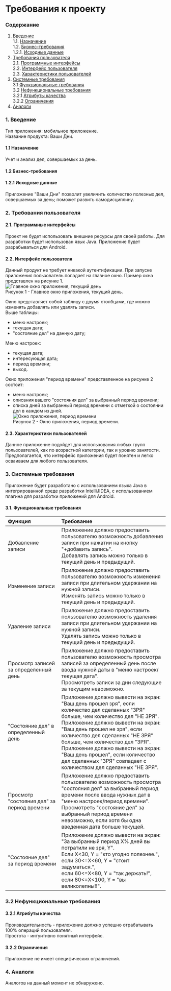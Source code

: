 # Требования к проекту
### Содержание
1. [Введение](#1) <br>
  1.1. [Назначение](#1.1) <br>
  1.2. [Бизнес-требования](#1.2) <br>
    1.2.1. [Исходные данные](#1.2.1) <br>
2. [Требования пользователя](#2) <br>
  2.1. [Программные интерфейсы](#2.1) <br>
  2.2. [Интерфейс пользователя](#2.2) <br>
  2.3. [Характеристики пользователей](#2.3) <br>
3. [Системные требования](#3) <br>
  3.1 [Функциональные требования](#3.1) <br>
  3.2 [Нефункциональные требования](#3.2) <br>
    3.2.1 [Атрибуты качества](#3.2.1) <br>
    3.2.2 [Ограничения](#3.2.2) <br>
 4. [Аналоги](#4) <br>

### 1. Введение <a name="1"></a>
Тип приложения: мобильное приложение. <br>
Название продукта: Ваши Дни.

#### 1.1 Назначение <a name="1.1"></a>
Учет и анализ дел, совершаемых за день.

#### 1.2 Бизнес-требования <a name="1.2"></a>

#### 1.2.1 Исходные данные <a name="1.2.1"></a>
Приложение "Ваши Дни" позволит увеличить количество полезных дел, совершаемых за день; поможет развить самодисциплину.

### 2. Требования пользователя <a name="2"></a>
#### 2.1. Программные интерфейсы <a name="2.1"></a>
Проект не будет использовать внешние ресурсы для своей работы. Для разработки будет использован язык Java. Приложение будет разрабываться для Android.

#### 2.2. Интерфейс пользователя <a name="2.2"></a>
Данный продукт не требует никакой аутентификации. При запуске приложения пользователь попадает на главное окно. Пример окна представлен на рисунке 1. <br>
![Главное окно приложения, текущий день](/Images/main_day.png) <br>
Рисунок 1 - Главное окно приложения, текущий день.

Окно представляет собой таблицу с двумя столбцами, где можно изменять добавлять или удалять записи. <br>
Выше таблицы:
- меню настроек;
- текущая дата;
- "состояние дел" на данную дату;

Меню настроек:
- текущая дата;
- интересующая дата;
- период времени;
- выход.

Окно приложения "период времени" представленное на рисунке 2 состоит:
- меню настроек;
- описания вашего "состояния дел" за выбранный период времени;
- списка дней за выбранный период времени с отметкой о состоянии дел в каждом из дней.<br>
![Окно приложения, период времени](/Images/main_period.png) <br>
Рисунок 2 - Окно приложения, период времени.<br>


#### 2.3. Характеристики пользователей <a name="2.3"></a>
Данное приложение подойдет для использования любых групп пользователей, как по возрастной категории, так и уровню занятости.<br>
Предполагается, что интерфейс приложения будет понятен и легко осваиваем для любого пользователя.

### 3. Системные требования <a name="3"></a>
Приложение будет разработано с использованием языка Java в интегрированной среде разработки IntelliJIDEA, с использованием плагина для разработки приложений для Android.

#### 3.1. Функциональные требования <a name="3.1"></a>
| Функция | Требование |
| :--- | :--- |
| Добавление записи | Приложение должно предоставить пользователю возможность добавления записи при нажатии на кнопку "+добавить запись".<br> Добавлять запись можно только в текущий день и предыдущий. |
| Изменение записи | Приложение должно предоставить пользователю возможность изменения записи при длительном удержании на нужной записи.<br> Изменять запись можно только в текущий день и предыдущий. |
| Удаление записи | Приложение должно предоставить пользователю возможность удаления записи при длительном удержании на нужной записи.<br> Удалять запись можно только в текущий день и предыдущий. |
| Просмотр записей за определенный день | Приложение должно предоставить пользователю возможность просмотра записей за определенный день после ввода нужной даты в "меню настроек/текущая дата".<br> Просмотреть записи за дни следующие за текущим невозможно. |
| "Состояние дел" в определенный день | Приложение должно вывести на экран: "Ваш день прошел зря", если количество дел сделанных "ЗРЯ" больше, чем количество дел "НЕ ЗРЯ".<br> Приложение должно вывести на экран: "Ваш день прошел не зря", если количество дел сделанных "НЕ ЗРЯ" больше, чем количество дел "ЗРЯ".<br> Приложение должно вывести на экран: "Ваш день прошел", если количество дел сделанных "ЗРЯ" совпадает с количеством дел сделанных "НЕ ЗРЯ". | 
| Просмотр "состояния дел" за период времени | Приложение должно предоставить пользователю возможность просмотра "состояния дел" за выбранный период времени после ввода нужных дат в "меню настроек/период времени".<br> Просмотреть "состояние дел" за выбранный период времени невозможно, если хотя бы одна введенная дата больше текущей. |
| "Состояние дел" за период времени | Приложение должно вывести на экран: "За выбранный период Х% дней вы потратили не зря, Y".<br> Если X<30, Y = "кто угодно полезнее.",<br> если 30<=X<60, Y = "стоит задуматься.",<br> если 60<=X<80, Y = "так держать!",<br> если 80<=X<100, Y = "вы великолепны!!".|

### 3.2 Нефункциональные требования <a name="3.2"></a>

#### 3.2.1 Атрибуты качества <a name="3.2.1"></a>
Производительность - приложение должно успешно отрабатывать 100% операций пользователя.<br>
Простота - интуитивно понятный интерфейс.

#### 3.2.2 Ограничения <a name="3.2.2"></a>
Приложение не имеет специфических ограничений.

### 4. Аналоги <a name="4"></a>
Аналогов на данный момент не обнаружено.
